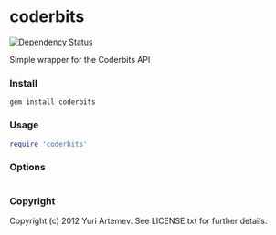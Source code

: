 # coderbits

[![Dependency Status](https://gemnasium.com/artemeff/coderbits.png)](https://gemnasium.com/artemeff/coderbits)

Simple wrapper for the Coderbits API

### Install

    gem install coderbits

### Usage

```ruby
require 'coderbits'
```

### Options

```ruby

```

### Copyright

Copyright (c) 2012 Yuri Artemev. See LICENSE.txt for further details.
